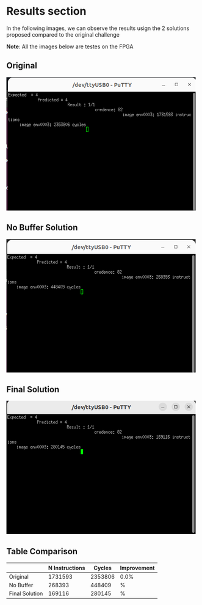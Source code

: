 # Results section

In the following images, we can observe the results usign the 2 solutions proposed compared to the original challenge

**Note**: All the images below are testes on the FPGA

## Original

![Original](OriginalVersionOnFPGA.png)


## No Buffer Solution

![NoBuffer](NoBufferVersionOnFPGA.png)

## Final Solution

![FinalSolution](FinalResultsOnFGPA.png)

## Table Comparison

|  | N Instructions | Cycles | Improvement |
|--------|----------|----------------|-----------|
| Original  | 1731593 | 2353806 | 0.0% |
| No Buffer | 268393 | 448409 | % |
| Final Solution | 169116 | 280145 | % |